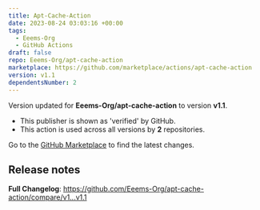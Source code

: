 ```yaml
---
title: Apt-Cache-Action
date: 2023-08-24 03:03:16 +00:00
tags:
  - Eeems-Org
  - GitHub Actions
draft: false
repo: Eeems-Org/apt-cache-action
marketplace: https://github.com/marketplace/actions/apt-cache-action
version: v1.1
dependentsNumber: 2
---
```



Version updated for **Eeems-Org/apt-cache-action** to version **v1.1**.
- This publisher is shown as 'verified' by GitHub.
- This action is used across all versions by **2** repositories.

Go to the [GitHub Marketplace](https://github.com/marketplace/actions/apt-cache-action) to find the latest changes.

## Release notes

**Full Changelog**: https://github.com/Eeems-Org/apt-cache-action/compare/v1...v1.1
